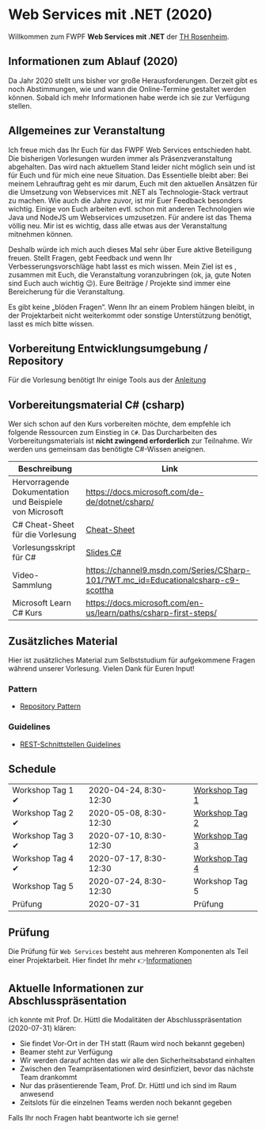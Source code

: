 # Web Services mit .NET (2020)

Willkommen zum FWPF **Web Services mit .NET** der [TH Rosenheim](https://www.th-rosenheim.de/).

## Informationen zum Ablauf (2020)

Da Jahr 2020 stellt uns bisher vor große Herausforderungen. Derzeit gibt es noch Abstimmungen, wie und wann die Online-Termine gestaltet werden können. Sobald ich mehr Informationen habe werde ich sie zur Verfügung stellen.

## Allgemeines zur Veranstaltung

Ich freue mich das Ihr Euch für das FWPF Web Services entschieden habt. Die bisherigen Vorlesungen wurden immer als Präsenzveranstaltung abgehalten. Das wird nach aktuellem Stand leider nicht möglich sein und ist für Euch und für mich eine neue Situation. Das Essentielle bleibt aber: Bei meinem Lehrauftrag geht es mir darum, Euch mit den aktuellen Ansätzen für die Umsetzung von Webservices mit .NET als Technologie-Stack vertraut zu machen. Wie auch die Jahre zuvor, ist mir Euer Feedback besonders wichtig. Einige von Euch arbeiten evtl. schon mit anderen Technologien wie Java und NodeJS um Webservices umzusetzen. Für andere ist das Thema völlig neu. Mir ist es wichtig, dass alle etwas aus der Veranstaltung mitnehmen können.

Deshalb würde ich mich auch dieses Mal sehr über Eure aktive Beteiligung freuen. Stellt Fragen, gebt Feedback und wenn Ihr Verbesserungsvorschläge habt lasst es mich wissen. Mein Ziel ist es , zusammen mit Euch, die Veranstaltung voranzubringen (ok, ja, gute Noten sind Euch auch wichtig 😉). Eure Beiträge / Projekte sind immer eine Bereicherung für die Veranstaltung.

Es gibt keine „blöden Fragen“. Wenn Ihr an einem Problem hängen bleibt, in der Projektarbeit nicht weiterkommt oder sonstige Unterstützung benötigt, lasst es mich bitte wissen.

## Vorbereitung Entwicklungsumgebung / Repository

Für die Vorlesung benötigt Ihr einige Tools aus der [Anleitung](../../00_prerequisites/setup_instructions.md)

## Vorbereitungsmaterial C\# (csharp)

Wer sich schon auf den Kurs vorbereiten möchte, dem empfehle ich folgende Ressourcen zum Einstieg in `C#`. Das Durcharbeiten des Vorbereitungsmaterials ist **nicht zwingend erforderlich** zur Teilnahme. Wir werden uns gemeinsam das benötigte C#-Wissen aneignen.

| Beschreibung                                            | Link                                                                               |
| ------------------------------------------------------- | ---------------------------------------------------------------------------------- |
| Hervorragende Dokumentation und Beispiele von Microsoft | https://docs.microsoft.com/de-de/dotnet/csharp/                                    |
| C# Cheat-Sheet für die Vorlesung                        | [Cheat-Sheet](../../00_cheatsheets/csharplanguage/csharp_cheat_sheet.md)           |
| Vorlesungsskript für C#                                 | [Slides C#](../slides/CSharp%20Language.pdf)                                       |
| Video-Sammlung                                          | https://channel9.msdn.com/Series/CSharp-101/?WT.mc_id=Educationalcsharp-c9-scottha |
| Microsoft Learn C# Kurs                                 | https://docs.microsoft.com/en-us/learn/paths/csharp-first-steps/                   |

## Zusätzliches Material

Hier ist zusätzliches Material zum Selbststudium für aufgekommene Fragen während unserer Vorlesung.
Vielen Dank für Euren Input!

### Pattern

- [Repository Pattern](../../00_cheatsheets/patterns/repository/repository-pattern.md)

### Guidelines

- [REST-Schnittstellen Guidelines](../../00_cheatsheets/guidelines/rest-guidelines/rest-guidelines.md)

## Schedule

|                  |                        |                                                  |
| ---------------- | ---------------------- | ------------------------------------------------ |
| Workshop Tag 1 ✔ | 2020-04-24, 8:30-12:30 | [Workshop Tag 1](../01_workshop_day_1/readme.md) |
| Workshop Tag 2 ✔ | 2020-05-08, 8:30-12:30 | [Workshop Tag 2](../02_workshop_day_2/readme.md) |
| Workshop Tag 3 ✔ | 2020-07-10, 8:30-12:30 | [Workshop Tag 3](../03_workshop_day_3/readme.md) |
| Workshop Tag 4 ✔ | 2020-07-17, 8:30-12:30 | [Workshop Tag 4](../security)                    |
| Workshop Tag 5   | 2020-07-24, 8:30-12:30 | Workshop Tag 5                                   |
| Prüfung          | 2020-07-31             | Prüfung                                          |

## Prüfung

Die Prüfung für `Web Services` besteht aus mehreren Komponenten als Teil einer Projektarbeit. Hier findet Ihr mehr 👉[Informationen](../00_exam/readme.md)

## Aktuelle Informationen zur Abschlusspräsentation

ich konnte mit Prof. Dr. Hüttl die Modalitäten der Abschlusspräsentation (2020-07-31) klären:

- Sie findet Vor-Ort in der TH statt (Raum wird noch bekannt gegeben)
- Beamer steht zur Verfügung
- Wir werden darauf achten das wir alle den Sicherheitsabstand einhalten
- Zwischen den Teampräsentationen wird desinfiziert, bevor das nächste Team drankommt
- Nur das präsentierende Team, Prof. Dr. Hüttl und ich sind im Raum anwesend
- Zeitslots für die einzelnen Teams werden noch bekannt gegeben

Falls Ihr noch Fragen habt beantworte ich sie gerne!
